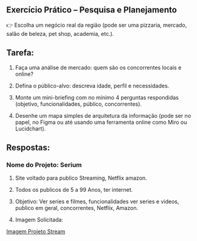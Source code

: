 ## Exercício Prático – Pesquisa e Planejamento
👉 Escolha um negócio real da região (pode ser uma pizzaria, mercado, salão de beleza, pet shop, academia, etc.).

## Tarefa:
1) Faça uma análise de mercado: quem são os concorrentes locais e online?

2) Defina o público-alvo: descreva idade, perfil e necessidades.

3) Monte um mini-briefing com no mínimo 4 perguntas respondidas (objetivo, funcionalidades, público, concorrentes).

4) Desenhe um mapa simples de arquitetura da informação (pode ser no papel, no Figma ou até usando uma ferramenta online como Miro ou Lucidchart).


## Respostas:
### Nome do Projeto: Serium

1) Site voltado para publico Streaming, Netflix amazon.

2) Todos os publicos de 5 a 99 Anos, ter internet.

3) Objetivo: Ver series e filmes, funcionalidades ver series e videos, publico em geral, concorrentes, Netflix, Amazon.

4) Imagem Solicitada:

[Imagem Projeto Stream](https://github.com/SidneiAJr/Senac_programador_Web/blob/main/Introdu%C3%A7%C3%A3o/Aula01/3.pngng)
